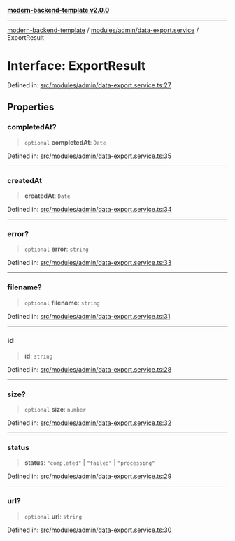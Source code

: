 [**modern-backend-template v2.0.0**](../../../../README.md)

***

[modern-backend-template](../../../../modules.md) / [modules/admin/data-export.service](../README.md) / ExportResult

# Interface: ExportResult

Defined in: [src/modules/admin/data-export.service.ts:27](https://github.com/maemreyo/saas-4cus-nodejs/blob/2a5b3f3aa11335dfa561e80e1feabb8e6084261e/src/modules/admin/data-export.service.ts#L27)

## Properties

### completedAt?

> `optional` **completedAt**: `Date`

Defined in: [src/modules/admin/data-export.service.ts:35](https://github.com/maemreyo/saas-4cus-nodejs/blob/2a5b3f3aa11335dfa561e80e1feabb8e6084261e/src/modules/admin/data-export.service.ts#L35)

***

### createdAt

> **createdAt**: `Date`

Defined in: [src/modules/admin/data-export.service.ts:34](https://github.com/maemreyo/saas-4cus-nodejs/blob/2a5b3f3aa11335dfa561e80e1feabb8e6084261e/src/modules/admin/data-export.service.ts#L34)

***

### error?

> `optional` **error**: `string`

Defined in: [src/modules/admin/data-export.service.ts:33](https://github.com/maemreyo/saas-4cus-nodejs/blob/2a5b3f3aa11335dfa561e80e1feabb8e6084261e/src/modules/admin/data-export.service.ts#L33)

***

### filename?

> `optional` **filename**: `string`

Defined in: [src/modules/admin/data-export.service.ts:31](https://github.com/maemreyo/saas-4cus-nodejs/blob/2a5b3f3aa11335dfa561e80e1feabb8e6084261e/src/modules/admin/data-export.service.ts#L31)

***

### id

> **id**: `string`

Defined in: [src/modules/admin/data-export.service.ts:28](https://github.com/maemreyo/saas-4cus-nodejs/blob/2a5b3f3aa11335dfa561e80e1feabb8e6084261e/src/modules/admin/data-export.service.ts#L28)

***

### size?

> `optional` **size**: `number`

Defined in: [src/modules/admin/data-export.service.ts:32](https://github.com/maemreyo/saas-4cus-nodejs/blob/2a5b3f3aa11335dfa561e80e1feabb8e6084261e/src/modules/admin/data-export.service.ts#L32)

***

### status

> **status**: `"completed"` \| `"failed"` \| `"processing"`

Defined in: [src/modules/admin/data-export.service.ts:29](https://github.com/maemreyo/saas-4cus-nodejs/blob/2a5b3f3aa11335dfa561e80e1feabb8e6084261e/src/modules/admin/data-export.service.ts#L29)

***

### url?

> `optional` **url**: `string`

Defined in: [src/modules/admin/data-export.service.ts:30](https://github.com/maemreyo/saas-4cus-nodejs/blob/2a5b3f3aa11335dfa561e80e1feabb8e6084261e/src/modules/admin/data-export.service.ts#L30)

